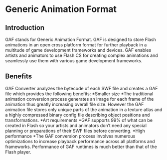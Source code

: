 Generic Animation Format
=========

Introduction
-----------------------

GAF stands for Generic Animation Format. GAF is designed to store Flash animations in an open cross platform format for further playback in a multitude of game development frameworks and devices. GAF enables artists and animators to use Flash CS for creating complex animations and seamlessly use them with various game development frameworks.

Benefits
-----------------------
GAF Converter analyzes the bytecode of each SWF file and creates a GAF file which provides the following benefits:
  *Smaller size
    *The traditional animation conversion process generates an image for each frame of the animation thus greatly increasing overall file size. However the GAF animation file stores only unique parts of the animation in a texture atlas and a highly compressed binary config file describing object positions and transformations.
  *Art requirements 
    *GAF supports 99% of what can be created in Flash so your artists and animators don’t need any special planning or preparations of their SWF files before converting.
  *High performance 
    *The GAF conversion process involves numerous optimizations to increase playback performance across all platforms and frameworks. Performance of GAF runtimes is much better than that of the Flash player.

